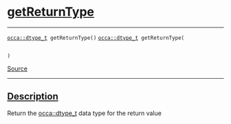 
<h1 id="get-return-type">
 <a href="#/api/function/getReturnType" class="anchor">
   <span>getReturnType</span>
  </a>
</h1>

<div class="signature">

<hr>

  <div class="definition-container">
    <div class="definition">
      <code class="desktop-only"><a href="#/api/dtype_t/">occa::dtype&#95;t</a> getReturnType()</code>
      <code class="mobile-only"><a href="#/api/dtype_t/">occa::dtype&#95;t</a> getReturnType(
    
)</code>
      <div class="flex-spacing"></div>
      <a href="https://github.com/libocca/occa/blob/7d02eac1/include/occa/functional/function.hpp#L72" target="_blank">Source</a>
    </div>
    
  </div>

  <hr>
</div>


<h2 id="description">
 <a href="#/api/function/getReturnType?id=description" class="anchor">
   <span>Description</span>
  </a>
</h2>

Return the [occa::dtype_t](/api/dtype_t/) data type for the return value
